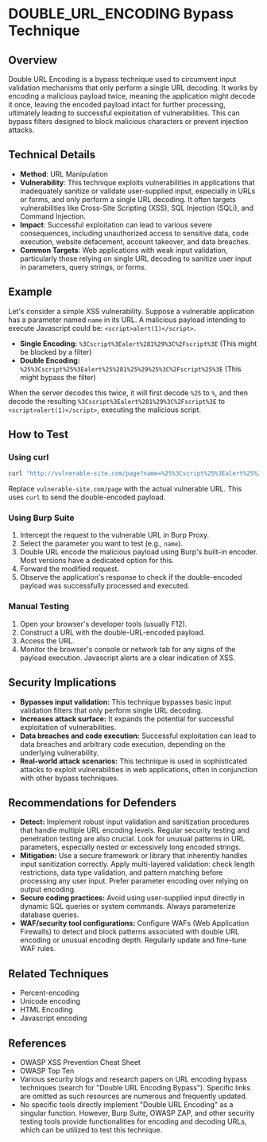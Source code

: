 # DOUBLE_URL_ENCODING Bypass Technique

## Overview

Double URL Encoding is a bypass technique used to circumvent input validation mechanisms that only perform a single URL decoding.  It works by encoding a malicious payload twice, meaning the application might decode it once, leaving the encoded payload intact for further processing, ultimately leading to successful exploitation of vulnerabilities.  This can bypass filters designed to block malicious characters or prevent injection attacks.

## Technical Details

- **Method**: URL Manipulation
- **Vulnerability**: This technique exploits vulnerabilities in applications that inadequately sanitize or validate user-supplied input, especially in URLs or forms, and only perform a single URL decoding.  It often targets vulnerabilities like Cross-Site Scripting (XSS), SQL Injection (SQLi), and Command Injection.
- **Impact**: Successful exploitation can lead to various severe consequences, including unauthorized access to sensitive data, code execution, website defacement, account takeover, and data breaches.
- **Common Targets**: Web applications with weak input validation, particularly those relying on single URL decoding to sanitize user input in parameters, query strings, or forms.


## Example

Let's consider a simple XSS vulnerability.  Suppose a vulnerable application has a parameter named `name` in its URL. A malicious payload intending to execute Javascript could be: `<script>alert(1)</script>`.

* **Single Encoding:** `%3Cscript%3Ealert%281%29%3C%2Fscript%3E` (This might be blocked by a filter)
* **Double Encoding:** `%25%3Cscript%25%3Ealert%25%281%25%29%25%3C%2Fscript%25%3E`  (This might bypass the filter)

When the server decodes this twice, it will first decode `%25` to `%`, and then decode the resulting `%3Cscript%3Ealert%281%29%3C%2Fscript%3E` to `<script>alert(1)</script>`, executing the malicious script.


## How to Test

### Using curl

```bash
curl "http://vulnerable-site.com/page?name=%25%3Cscript%25%3Ealert%25%281%25%29%25%3C%2Fscript%25%3E"
```
Replace `vulnerable-site.com/page` with the actual vulnerable URL.  This uses `curl` to send the double-encoded payload.

### Using Burp Suite

1. Intercept the request to the vulnerable URL in Burp Proxy.
2. Select the parameter you want to test (e.g., `name`).
3. Double URL encode the malicious payload using Burp's built-in encoder.  Most versions have a dedicated option for this.
4. Forward the modified request.
5. Observe the application's response to check if the double-encoded payload was successfully processed and executed.

### Manual Testing

1. Open your browser's developer tools (usually F12).
2. Construct a URL with the double-URL-encoded payload.
3. Access the URL.
4. Monitor the browser's console or network tab for any signs of the payload execution.  Javascript alerts are a clear indication of XSS.


## Security Implications

- **Bypasses input validation:** This technique bypasses basic input validation filters that only perform single URL decoding.
- **Increases attack surface:**  It expands the potential for successful exploitation of vulnerabilities.
- **Data breaches and code execution:**  Successful exploitation can lead to data breaches and arbitrary code execution, depending on the underlying vulnerability.
- **Real-world attack scenarios:** This technique is used in sophisticated attacks to exploit vulnerabilities in web applications, often in conjunction with other bypass techniques.


## Recommendations for Defenders

- **Detect:** Implement robust input validation and sanitization procedures that handle multiple URL encoding levels. Regular security testing and penetration testing are also crucial.  Look for unusual patterns in URL parameters, especially nested or excessively long encoded strings.
- **Mitigation:**  Use a secure framework or library that inherently handles input sanitization correctly.  Apply multi-layered validation: check length restrictions, data type validation, and pattern matching before processing any user input.  Prefer parameter encoding over relying on output encoding.
- **Secure coding practices:**  Avoid using user-supplied input directly in dynamic SQL queries or system commands. Always parameterize database queries.
- **WAF/security tool configurations:** Configure WAFs (Web Application Firewalls) to detect and block patterns associated with double URL encoding or unusual encoding depth.  Regularly update and fine-tune WAF rules.


## Related Techniques

- Percent-encoding
- Unicode encoding
- HTML Encoding
- Javascript encoding


## References

- OWASP XSS Prevention Cheat Sheet
- OWASP Top Ten
- Various security blogs and research papers on URL encoding bypass techniques (search for "Double URL Encoding Bypass").  Specific links are omitted as such resources are numerous and frequently updated.
- No specific tools directly implement "Double URL Encoding" as a singular function.  However, Burp Suite, OWASP ZAP, and other security testing tools provide functionalities for encoding and decoding URLs, which can be utilized to test this technique.
